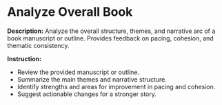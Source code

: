 # Analyze Overall Book

**Description:**
Analyze the overall structure, themes, and narrative arc of a book manuscript or outline. Provides feedback on pacing, cohesion, and thematic consistency.

**Instruction:**
- Review the provided manuscript or outline.
- Summarize the main themes and narrative structure.
- Identify strengths and areas for improvement in pacing and cohesion.
- Suggest actionable changes for a stronger story.

